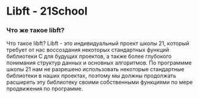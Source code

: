 # Libft - 21School

### Что же такое libft?

Что такое libft?
Libft - это индивидуальный проект школы 21, который требует от нас воссоздания некоторых стандартных функций библиотеки C для будущих проектов, а также более глубокого понимания структур данных и основных алгоритмов. По программме школы 21 нам не разрешено использовать некоторые стандартные библиотеки в наших проектах, поэтому мы должны продолжать расширять эту библиотеку своими собственными функциями по мере продвижения по программе.
